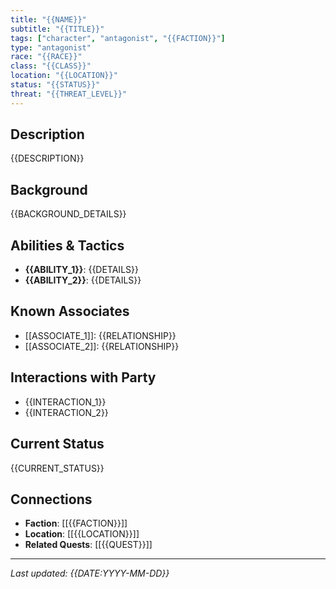 ```yaml
---
title: "{{NAME}}"
subtitle: "{{TITLE}}"
tags: ["character", "antagonist", "{{FACTION}}"]
type: "antagonist"
race: "{{RACE}}"
class: "{{CLASS}}"
location: "{{LOCATION}}"
status: "{{STATUS}}"
threat: "{{THREAT_LEVEL}}"
---
```


## Description
{{DESCRIPTION}}

## Background
{{BACKGROUND_DETAILS}}

## Abilities & Tactics
- **{{ABILITY_1}}**: {{DETAILS}}
- **{{ABILITY_2}}**: {{DETAILS}}

## Known Associates
- [[ASSOCIATE_1]]: {{RELATIONSHIP}}
- [[ASSOCIATE_2]]: {{RELATIONSHIP}}

## Interactions with Party
- {{INTERACTION_1}}
- {{INTERACTION_2}}

## Current Status
{{CURRENT_STATUS}}

## Connections
- **Faction**: [[{{FACTION}}]]
- **Location**: [[{{LOCATION}}]]
- **Related Quests**: [[{{QUEST}}]]

---
*Last updated: {{DATE:YYYY-MM-DD}}*

